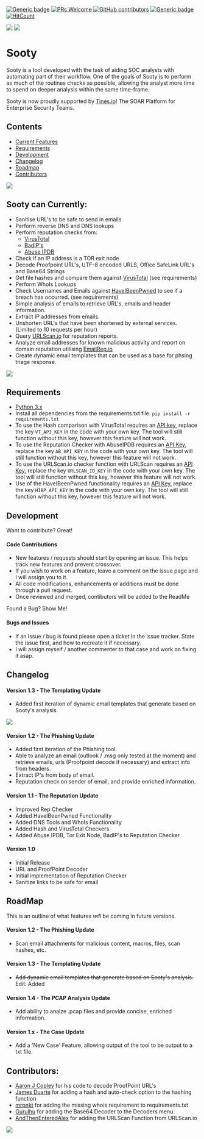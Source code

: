 [![Generic badge](https://img.shields.io/badge/Made%20with-Python-blue.svg?style=flat-square)](https://GitHub.com/theresafewconors/sooty)
[![PRs Welcome](https://img.shields.io/badge/PRs-welcome-green.svg?style=flat-square)](https://GitHub.com/theresafewconors/sooty)
[![GitHub contributors](https://img.shields.io/github/contributors/theresafewconors/sooty.svg?style=flat-square)](https://GitHub.com/theresafewconors/sooty/graphs/contributors/)
[![Generic badge](https://img.shields.io/badge/Built%20For-SOC%20Analyst's-olive.svg?style=flat-square)](https://GitHub.com/theresafewconors/sooty)
[![HitCount](http://hits.dwyl.io/theresafewconors/sooty.svg)](https://GitHub.com/theresafewconors/sooty)


![](readmeimages/sooty_logo.png)
[![](readmeimages/tines_banner.png)](https://tines.io?utm_source=github&utm_medium=sponsorship&utm_campaign=sooty)
# Sooty

Sooty is a tool developed with the task of aiding SOC analysts with automating part of their workflow. One of the goals of Sooty is to perform as much of the routines checks as possible, allowing the analyst more time to spend on deeper analysis within the same time-frame. 

Sooty is now proudly supported by [Tines.io](https://tines.io?utm_source=github&utm_medium=sponsorship&utm_campaign=sooty)! The SOAR Platform for Enterprise Security Teams.

## Contents
 - [Current Features](#sooty-can-currently)
 - [Requirements](#requirements)
 - [Development](#development)
 - [Changelog](#changelog)
 - [Roadmap](#roadmap)
 - [Contributors](#contributors)
 
<!-- The SOC Analysts all-in-one CLI tool to automate and speed up workflow. -->

![](readmeimages/repcheck.gif)


## Sooty can Currently:
  - Sanitise URL's to be safe to send in emails
  - Perform reverse DNS and DNS lookups
  - Perform reputation checks from:
    - [VirusTotal](https://www.virustotal.com)
    - [BadIP's](https://www.badips.com/)
    - [Abuse IPDB](https://www.abuseipdb.com/)
  - Check if an IP address is a TOR exit node
  - Decode Proofpoint URL's, UTF-8 encoded URLS, Office SafeLink URL's and Base64 Strings
  - Get file hashes and compare them against [VirusTotal](https://www.virustotal.com) (see requirements)
  - Perform WhoIs Lookups
  - Check Usernames and Emails against [HaveIBeenPwned](https://haveibeenpwned.com) to see if a breach has occurred. (see requirements)
  - Simple analysis of emails to retrieve URL's, emails and header information.
  - Extract IP addresses from emails.
  - Unshorten URL's that have been shortened by external services. (Limited to 10 requests per hour)
  - Query [URLScan.io](https://urlscan.io) for reputation reports.
  - Analyze email addresses for known malicious activity and report on domain reputation utilising [EmailRep.io](https://emailrep.io)
  - Create dynamic email templates that can be used as a base for phsing triage response.

![](readmeimages/email_analysis.gif)

## Requirements
 - [Python 3.x](https://www.python.org/)
 - Install all dependencies from the requirements.txt file. `pip install -r requirements.txt`
 - To use the Hash comparison with VirusTotal requires an [API key](https://developers.virustotal.com/reference), replace the key `VT_API_KEY` in the code with your own key. The tool will still function without this key, however this feature will not work.
 - To use the Reputation Checker with AbuseIPDB requires an [API Key](https://www.abuseipdb.com/api), replace the key `AB_API_KEY` in the code with your own key. The tool will still function without this key, however this feature will not work.
 - To use the URLScan.io checker function with URLScan requires an [API Key](https://urlscan.io/about-api/), replace the key `URLSCAN_IO_KEY` in the code with your own key. The tool will still function without this key, however this feature will not work. 
 - Use of the HaveIBeenPwned functionality requires an [API Key](https://haveibeenpwned.com/API/Key), replace the key `HIBP_API_KEY` in the code with your own key. The tool will still function without this key, however this feature will not work.
 
## Development

Want to contribute? Great!

  #### Code Contributions
  - New features / requests should start by opening an issue. This helps track new features and prevent crossover.
  - If you wish to work on a feature, leave a comment on the issue page and I will assign you to it.
  - All code modifications, enhancements or additions must be done through a pull request. 
  - Once reviewed and merged, contibutors will be added to the ReadMe

Found a Bug? Show Me!

 #### Bugs and Issues
 - If an issue / bug is found please open a ticket in the issue tracker. State the issue first, and how to recreate it if necessary.
 - I will assign myself / another commenter to that case and work on fixing it asap.

## Changelog

#### Version 1.3 - The Templating Update
 - Added first iteration of dynamic email templates that generate based on Sooty's analysis.

![](readmeimages/templateGen.PNG)

#### Version 1.2 - The Phishing Update
 - Added first iteration of the Phishing tool.
 - Able to analyze an email (outlook / .msg only tested at the moment) and retrieve emails, urls (Proofpoint decode if necessary) and extract info from headers. 
 - Extract IP's from body of email.
 - Reputation check on sender of email, and provide enriched information.

#### Version 1.1 - The Reputation Update
 - Improved Rep Checker
 - Added HaveIBeenPwned Functionality
 - Added DNS Tools and WhoIs Functionality
 - Added Hash and VirusTotal Checkers
 - Added Abuse IPDB, Tor Exit Node, BadIP's to Reputation Checker
 
#### Version 1.0
 - Initial Release
 - URL and ProofPoint Decoder
 - Initial implementation of Reputation Checker
 - Sanitize links to be safe for email



## RoadMap
  This is an outline of what features *will* be coming in future versions.
  
#### Version 1.2 - The Phishing Update
  - Scan email attachments for malicious content, macros, files, scan hashes, etc.

#### Version 1.3 - The Templating Update
 - ~~Add dynamic email templates that generate based on Sooty's analysis.~~ Edit: Added

#### Version 1.4 - The PCAP Analysis Update
- Add ability to analze .pcap files and provide concise, enriched information.

#### Version 1.x - The Case Update
  - Add a 'New Case' Feature, allowing output of the tool to be output to a txt file.



## Contributors:

 - [Aaron J Copley](https://github.com/aaronjcopley) for his code to decode ProofPoint URL's
 - [James Duarte](https://github.com/GarnetSunset) for adding a hash and auto-check option to the hashing function
 - [mrpnkt](https://github.com/mrpnkt) for adding the missing whois requirement to requirements.txt
 - [Gurulhu](https://github.com/Gurulhu) for adding the Base64 Decoder to the Decoders menu.
 - [AndThenEnteredAlex](https://github.com/andthenenteredalex) for adding the URLScan Function from URLScan.io

 ![](readmeimages/vt_hashchecker.gif)
